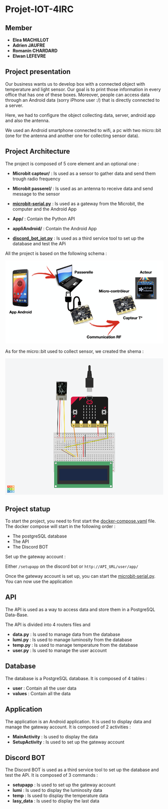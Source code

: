 # Projet-IOT-4IRC


## Member

- **Elea MACHILLOT**
- **Adrien JAUFRE**
- **Romanin CHARDARD**
- **Elwan LEFEVRE**


## Project presentation

Our business wants us to develop box with a connected object with temperature and light sensor. Our goal is to print those information in every office that has one of these boxes. 
Moreover, people can access data through an Android data (sorry iPhone user :/) that is directly connected to a server. 

Here, we had to configure the object collecting data, server, android app and also the antenna.

We used an Android smartphone connected to wifi, a pc with two micro::bit (one for the antenna and another one for collecting sensor data).


## Project Architecture

The project is composed of 5 core element and an optional one :


- **Microbit capteur/** : Is used as a sensor to gather data and send them trough radio frequency
- **Microbit passerel/** : Is used as an antenna to receive data and send message to the sensor
- [**microbit-serial.py**](microbit-serial.py) : Is used as a gateway from the Microbit, the computer and the Android App 
- **App/** : Contain the Python API
- **appliAndroid/** : Contain the Android App

- [**discord_bot_iot.py**](discord_bot_iot.py) : Is used as a third service tool to set up the database and test the APi

All the project is based on the following schema : 

![Archi V1](images/archi-v1.png)

As for the micro::bit used to collect sensor, we created the shema : 

![Archi microbit](images/archi-microbit.png)

## Project statup

To start the project, you need to first start the [docker-compose.yaml](docker-compose.yaml) file.
The docker compose will start in the following order : 
- The postgreSQL database
- The API
- The Discord BOT

Set up the gateway account : 

Either `/setupapp` on the discord bot or 
`http://API_URL/user/app/`

Once the gateway account is set up, you can start the [microbit-serial.py](microbit-serial.py).
You can now use the application


## API

The API is used as a way to access data and store them in a PostgreSQL Data-Base.

The API is divided into 4 routers files and 

- **data.py** : Is used to manage data from the database
- **lumi.py** : Is used to manage luminosity from the database
- **temp.py** : Is used to manage temperature from the database
- **user.py** : Is used to manage the user account


## Database

The database is a PostgreSQL database. It is composed of 4 tables : 

- **user** : Contain all the user data
- **values** : Contain all the data


## Application

The application is an Android application. It is used to display data and manage the gateway account.
It is composed of 2 activities : 

- **MainActivity** : Is used to display the data
- **SetupActivity** : Is used to set up the gateway account


## Discord BOT

The Discord BOT is used as a third service tool to set up the database and test the APi.
It is composed of 3 commands : 

- **setupapp** : Is used to set up the gateway account
- **lumi** : Is used to display the luminosity data
- **temp** : Is used to display the temperature data
- **lasy_data** : Is used to display the last data

